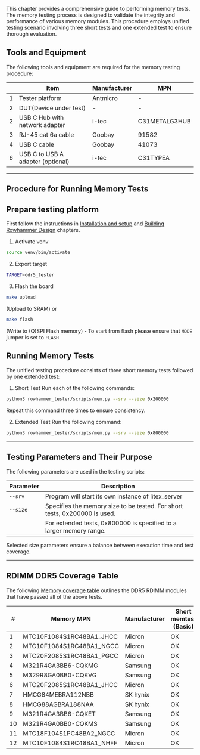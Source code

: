 
This chapter provides a comprehensive guide to performing memory tests. The memory testing process is designed to validate the integrity and performance of various memory modules. 
This procedure employs unified testing scenario involving three short tests and one extended test to ensure thorough evaluation.

## Tools and Equipment
The following tools and equipment are required for the memory testing procedure:

|   | Item | Manufacturer | MPN |
|---|-------------------|----------|--------------|
| 1 | Tester platform | Antmicro | - |
| 2 | DUT(Device under test) | - | - |
| 2 | USB C Hub with network adapter | i-tec | C31METALG3HUB |
| 3 | RJ-45 cat 6a cable | Goobay | 91582 |
| 4 | USB C cable | Goobay | 41073 |
| 6 | USB C to USB A adapter (optional) | i-tec | C31TYPEA |

---

## Procedure for Running Memory Tests

## Prepare testing platform

First follow the instructions in [Installation and setup](installation-and-setup) and [Building Rowhammer Design](building-rowhammer-design) chapters.

1. Activate venv

```bash
source venv/bin/activate
```

2. Export target

```bash
TARGET=ddr5_tester
```

3. Flash the board

```bash
make upload
```
(Upload to SRAM) or 

```bash
make flash
```
(Write to (Q)SPI Flash memory) - To start from flash please ensure that `MODE` jumper is set to `FLASH`

## Running Memory Tests

The unified testing procedure consists of three short memory tests followed by one extended test:

1. Short Test
Run each of the following commands:
```bash
python3 rowhammer_tester/scripts/mem.py --srv --size 0x200000
```
Repeat this command three times to ensure consistency.

2. Extended Test
Run the following command:
```bash
python3 rowhammer_tester/scripts/mem.py --srv --size 0x800000
```
---

## Testing Parameters and Their Purpose
The following parameters are used in the testing scripts:

| Parameter        | Description                                                                          |
|------------------|--------------------------------------------------------------------------------------|
| `--srv`          | Program will start its own instance of litex_server                                  |
| `--size`         | Specifies the memory size to be tested. For short tests, 0x200000 is used.           |
|                  | For extended tests, 0x800000 is specified to a larger memory range.                  |

Selected size parameters ensure a balance between execution time and test coverage.

---

## RDIMM DDR5 Coverage Table

The following [Memory coverage table](csv/dimm_coverage_table.csv) outlines the DDR5 RDIMM modules that have passed all of the above tests.

| # | Memory MPN | Manufacturer | Short memtest (Basic) | Short memtest (Random) | Extended memtest (Basic) | Extended memtest (Random) | Rowhammer-tester commit SHA |
|---|---|---|---|---|---|---|---|
| 1 | MTC10F1084S1RC48BA1_JHCC | Micron | OK | OK | OK | OK | [35bfd92](https://github.com/antmicro/rowhammer-tester/tree/35bfd9252417346e4b1f38a753c22e0541185b9e) |
| 2 | MTC10F1084S1RC48BA1_NGCC | Micron | OK | OK | OK | OK | [35bfd92](https://github.com/antmicro/rowhammer-tester/tree/35bfd9252417346e4b1f38a753c22e0541185b9e) |
| 3 | MTC20F2085S1RC48BA1_PGCC | Micron | OK | OK | OK | OK | [35bfd92](https://github.com/antmicro/rowhammer-tester/tree/35bfd9252417346e4b1f38a753c22e0541185b9e) |
| 4 | M321R4GA3BB6-CQKMG | Samsung | OK | OK | OK | OK | [35bfd92](https://github.com/antmicro/rowhammer-tester/tree/35bfd9252417346e4b1f38a753c22e0541185b9e) |
| 5 | M329R8GA0BB0-CQKVG | Samsung | OK | OK | OK | OK | [35bfd92](https://github.com/antmicro/rowhammer-tester/tree/35bfd9252417346e4b1f38a753c22e0541185b9e) |
| 6 | MTC20F2085S1RC48BA1_JHCC | Micron | OK | OK | OK | OK | [35bfd92](https://github.com/antmicro/rowhammer-tester/tree/35bfd9252417346e4b1f38a753c22e0541185b9e) |
| 7 | HMCG84MEBRA112NBB | SK hynix | OK | OK | OK | OK | [35bfd92](https://github.com/antmicro/rowhammer-tester/tree/35bfd9252417346e4b1f38a753c22e0541185b9e) |
| 8 | HMCG88AGBRA188NAA | SK hynix | OK | OK | OK | OK | [bd05e52](https://github.com/antmicro/rowhammer-tester/tree/bd05e520f30fea3b554e495bb3a92d60d0a08c97) |
| 9 | M321R4GA3BB6-CQKET | Samsung | OK | OK | OK | OK | [bd05e52](https://github.com/antmicro/rowhammer-tester/tree/bd05e520f30fea3b554e495bb3a92d60d0a08c97) |
| 10 | M321R4GA0BB0-CQKMS | Samsung | OK | OK | OK | OK | [bd05e52](https://github.com/antmicro/rowhammer-tester/tree/bd05e520f30fea3b554e495bb3a92d60d0a08c97) |
| 11 | MTC18F104S1PC48BA2_NGCC | Micron | OK | OK | OK | OK | [bd05e52](https://github.com/antmicro/rowhammer-tester/tree/bd05e520f30fea3b554e495bb3a92d60d0a08c97) |
| 12 | MTC10F1084S1RC48BA1_NHFF | Micron | OK | OK | OK | OK | [bd05e52](https://github.com/antmicro/rowhammer-tester/tree/bd05e520f30fea3b554e495bb3a92d60d0a08c97) |
